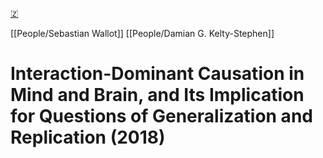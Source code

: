 [🇿](zotero://select/library/items/78TFC52P)

[[People/Sebastian Wallot]] [[People/Damian G. Kelty-Stephen]] 
# Interaction-Dominant Causation in Mind and Brain, and Its Implication for Questions of Generalization and Replication (2018)

